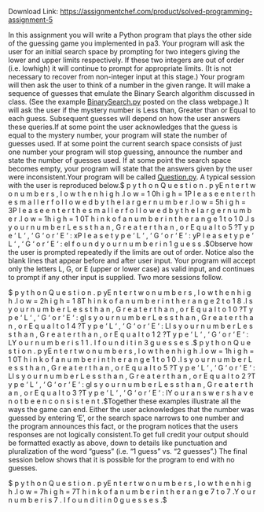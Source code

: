 Download Link: https://assignmentchef.com/product/solved-programming-assignment-5
<br>
<p class="ui header product-top-header" title=" Programming Assignment 5 Solution">In this assignment you will write a Python program that plays the other side of the guessing game you implemented in pa3. Your program will ask the user for an initial search space by prompting for two integers giving the lower and upper limits respectively. If these two integers are out of order (i.e. lowhigh) it will continue to prompt for appropriate limits. (It is not necessary to recover from non-integer input at this stage.) Your program will then ask the user to think of a number in the given range. It will make a sequence of guesses that emulate the Binary Search algorithm discussed in class. (See the example <a href="http://binarysearch.py/" target="_blank" rel="nofollow noopener noreferrer">BinarySearch.py</a> posted on the class webpage.) It will ask the user if the mystery number is Less than, Greater than or Equal to each guess. Subsequent guesses will depend on how the user answers these queries.If at some point the user acknowledges that the guess is equal to the mystery number, your program will state the number of guesses used. If at some point the current search space consists of just one number your program will stop guessing, announce the number and state the number of guesses used. If at some point the search space becomes empty, your program will state that the answers given by the user were inconsistent.Your program will be called <a href="http://question.py/" target="_blank" rel="nofollow noopener noreferrer">Question.py</a>. A typical session with the user is reproduced below.$ p y t h o n Q u e s t i o n . p yE n t e r t w o n u m b e r s , l o w t h e n h i g h .l o w = 1 0h i g h = 1P l e a s e e n t e r t h e s m a l l e r f o l l o w e d b y t h e l a r g e r n u m b e r .l o w = 5h i g h = 3P l e a s e e n t e r t h e s m a l l e r f o l l o w e d b y t h e l a r g e r n u m b e r .l o w = 1h i g h = 1 0T h i n k o f a n u m b e r i n t h e r a n g e 1 t o 1 0 .I s y o u r n u m b e r L e s s t h a n , G r e a t e r t h a n , o r E q u a l t o 5 ?T y p e ‘ L ‘ , ‘ G ‘ o r ‘ E ‘ : xP l e a s e t y p e ‘ L ‘ , ‘ G ‘ o r ‘ E ‘ : yP l e a s e t y p e ‘ L ‘ , ‘ G ‘ o r ‘ E ‘ : eI f o u n d y o u r n u m b e r i n 1 g u e s s .$Observe how the user is prompted repeatedly if the limits are out of order. Notice also the blank lines that appear before and after user input. Your program will accept only the letters L, G, or E (upper or lower case) as valid input, and continues to prompt if any other input is supplied. Two more sessions follow.

$ p y t h o n Q u e s t i o n . p yE n t e r t w o n u m b e r s , l o w t h e n h i g h .l o w = 2h i g h = 1 8T h i n k o f a n u m b e r i n t h e r a n g e 2 t o 1 8 .I s y o u r n u m b e r L e s s t h a n , G r e a t e r t h a n , o r E q u a l t o 1 0 ?T y p e ‘ L ‘ , ‘ G ‘ o r ‘ E ‘ : gI s y o u r n u m b e r L e s s t h a n , G r e a t e r t h a n , o r E q u a l t o 1 4 ?T y p e ‘ L ‘ , ‘ G ‘ o r ‘ E ‘ : LI s y o u r n u m b e r L e s s t h a n , G r e a t e r t h a n , o r E q u a l t o 1 2 ?T y p e ‘ L ‘ , ‘ G ‘ o r ‘ E ‘ : LY o u r n u m b e r i s 1 1 . I f o u n d i t i n 3 g u e s s e s .$ p y t h o n Q u e s t i o n . p yE n t e r t w o n u m b e r s , l o w t h e n h i g h .l o w = 1h i g h = 1 0T h i n k o f a n u m b e r i n t h e r a n g e 1 t o 1 0 .I s y o u r n u m b e r L e s s t h a n , G r e a t e r t h a n , o r E q u a l t o 5 ?T y p e ‘ L ‘ , ‘ G ‘ o r ‘ E ‘ : LI s y o u r n u m b e r L e s s t h a n , G r e a t e r t h a n , o r E q u a l t o 2 ?T y p e ‘ L ‘ , ‘ G ‘ o r ‘ E ‘ : gI s y o u r n u m b e r L e s s t h a n , G r e a t e r t h a n , o r E q u a l t o 3 ?T y p e ‘ L ‘ , ‘ G ‘ o r ‘ E ‘ : lY o u r a n s w e r s h a v e n o t b e e n c o n s i s t e n t .$Together these examples illustrate all the ways the game can end. Either the user acknowledges that the number was guessed by entering ‘E’, or the search space narrows to one number and the program announces this fact, or the program notices that the users responses are not logically consistent.To get full credit your output should be formatted exactly as above, down to details like punctuation and pluralization of the word “guess” (i.e. “1 guess” vs. “2 guesses”.) The final session below shows that it is possible for the program to end with no guesses.

$ p y t h o n Q u e s t i o n . p yE n t e r t w o n u m b e r s , l o w t h e n h i g h .l o w = 7h i g h = 7T h i n k o f a n u m b e r i n t h e r a n g e 7 t o 7 .Y o u r n u m b e r i s 7 . I f o u n d i t i n 0 g u e s s e s .$